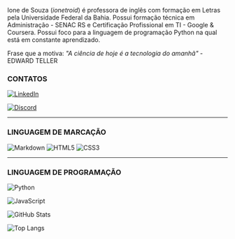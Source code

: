 
Ione de Souza (*ionetroid*) é professora de inglês com formação em Letras pela Universidade Federal da Bahia. Possui formação técnica em Administração - SENAC RS e
Certificação Profissional em TI - Google & Coursera. Possui foco para a linguagem de programação Python na qual está em constante aprendizado. 

Frase que a motiva: *"A ciência de hoje é a tecnologia do amanhã"* - EDWARD TELLER



### CONTATOS 
[![LinkedIn](https://img.shields.io/badge/LinkedIn-000?style=for-the-badge&logo=linkedin&logoColor=0E76A8)](www.linkedin.com/in/ione-souza/)

[![Discord](https://img.shields.io/badge/Discord-000?style=for-the-badge&logo=discord)](https://www.discord.com/in/SEUUSERNAME/)

_______________________________________________________________________________________________
### LINGUAGEM DE MARCAÇÃO

![Markdown](https://img.shields.io/badge/Markdown-000?style=for-the-badge&logo=markdown)
![HTML5](https://img.shields.io/badge/HTML5-000?style=for-the-badge&logo=html5)
![CSS3](https://img.shields.io/badge/CSS3-000?style=for-the-badge&logo=css3&logoColor=264CE4)

_______________________________________________________________________________________________
### LINGUAGEM DE PROGRAMAÇÃO
![Python](https://img.shields.io/badge/Python-000?style=for-the-badge&logo=python)

![JavaScript](https://img.shields.io/badge/JavaScript-000?style=for-the-badge&logo=javascript)

![GitHub Stats](https://github-readme-stats.vercel.app/api?username=IONETROID&theme=transparent&bg_color=000&border_color=30A3DC&show_icons=true&icon_color=30A3DC&title_color=E94D5F&text_color=FFF)

![Top Langs](https://github-readme-stats-git-masterrstaa-rickstaa.vercel.app/api/top-langs/?username=IONETROID&bg_color=000&border_color=30A3DC&title_color=E94D5F&text_color=FFF)

